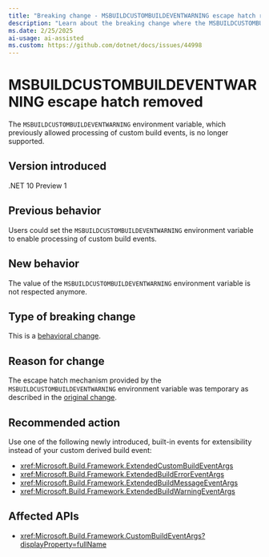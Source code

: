 ```yaml
---
title: "Breaking change - MSBUILDCUSTOMBUILDEVENTWARNING escape hatch removed"
description: "Learn about the breaking change where the MSBUILDCUSTOMBUILDEVENTWARNING environment variable is no longer supported."
ms.date: 2/25/2025
ai-usage: ai-assisted
ms.custom: https://github.com/dotnet/docs/issues/44998
---
```


# MSBUILDCUSTOMBUILDEVENTWARNING escape hatch removed

The `MSBUILDCUSTOMBUILDEVENTWARNING` environment variable, which previously allowed processing of custom build events, is no longer supported.

## Version introduced

.NET 10 Preview 1

## Previous behavior

Users could set the `MSBUILDCUSTOMBUILDEVENTWARNING` environment variable to enable processing of custom build events.

## New behavior

The value of the `MSBUILDCUSTOMBUILDEVENTWARNING` environment variable is not respected anymore.

## Type of breaking change

This is a [behavioral change](../../categories.md#behavioral-change).

## Reason for change

The escape hatch mechanism provided by the `MSBUILDCUSTOMBUILDEVENTWARNING` environment variable was temporary as described in the [original change](../8.0/custombuildeventargs.md).

## Recommended action

Use one of the following newly introduced, built-in events for extensibility instead of your custom derived build event:

- <xref:Microsoft.Build.Framework.ExtendedCustomBuildEventArgs>
- <xref:Microsoft.Build.Framework.ExtendedBuildErrorEventArgs>
- <xref:Microsoft.Build.Framework.ExtendedBuildMessageEventArgs>
- <xref:Microsoft.Build.Framework.ExtendedBuildWarningEventArgs>

## Affected APIs

- <xref:Microsoft.Build.Framework.CustomBuildEventArgs?displayProperty=fullName>